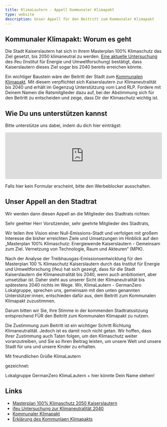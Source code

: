 ```yaml
---
title: KlimaLautern - Appell Kommunaler Klimapakt
type: website
description: Unser Appell für den Beitritt zum Kommunaler Klimapakt
---
```


## Kommunaler Klimapakt: Worum es geht

Die Stadt Kaiserslautern hat sich in ihrem Masterplan 100% Klimaschutz
das Ziel gesetzt, bis 2050 klimaneutral zu werden. [Eine aktuelle
Untersuchung](https://ris.kaiserslautern.de/buergerinfo/getfile.asp?id=90049&type=do)
des ifeu (Institut für Energie und Umweltforschung)
bestätigt, dass Kaiserslautern dieses Ziel sogar bis 2040 bereits
erreichen könnte.

Ein wichtiger Baustein wäre der Beitritt der Stadt zum [Kommunalen
Klimapakt](https://mkuem.rlp.de/de/themen/klima-und-ressourcenschutz/klimaschutz/kommunaler-klimapakt-rheinland-pfalz/). Mit
diesem verpflichtet sich Kaiserslautern zur
Klimaneutralität bis 2040 und erhält im Gegenzug Unterstützung vom
Land RLP. Fordere mit Deinem Namen die Ratsmitglieder dazu auf, bei
der Abstimmung sich für den Beitritt zu entscheiden und zeige, dass
Dir der Klimaschutz wichtig ist.

## Wie Du uns unterstützen kannst

Bitte unterstütze uns dabei, indem du dich hier einträgst:

<iframe class="mj-w-res-iframe" frameborder="0" scrolling="no" marginheight="0" marginwidth="0" src="https://app.mailjet.com/widget/iframe/7RcH/OTN" width="100%"></iframe>

<script type="text/javascript"
src="https://app.mailjet.com/statics/js/iframeResizer.min.js"></script>

Falls hier kein Formular erscheint, bitte den Werbeblocker ausschalten.

## Unser Appell an den Stadtrat

Wir werden dann diesen Appell an die Mitglieder des Stadtrats richten:

Sehr geehter Herr Vorsitzender, sehr geehrte Mitglieder des Stadtrats, 

Wir teilen ihre Vision einer Null-Emissions-Stadt und verfolgen mit
großem Interesse die bisher erreichten Ziele und Umsetzungen im
Hinblick auf den „Masterplan 100% Klimaschutz: Energiewende
Kaiserslautern - Gemeinsam zum Ziel. Vernetzung von Technologie, Raum
und Akteuren“ (MPK).

Nach der Analyse der Treibhausgas-Emissionsentwicklung für den
Masterplan 100 % Klimaschutz Kaiserslautern durch das Institut für
Energie und Umweltforschung (ifeu) hat sich gezeigt, dass für die
Stadt Kaiserslautern die Klimaneutralität bis 2040, wenn auch
ambitioniert, aber umsetzbar ist. Daher steht aus unserer Sicht der
Klimaneutralität bis spätestens 2040 nichts im Wege. Wir,
KlimaLautern - GermanZero Lokalgruppe, sprechen uns, gemeinsam mit den
unten genannten Unterstützer:innen, entschieden dafür aus, dem
Beitritt zum Kommunalen Klimapakt zuzustimmen.

Darum bitten wir Sie, Ihre Stimme in der kommenden Stadtratssitzung
entsprechend FÜR den Beitritt zum Kommunalen Klimapakt zu nutzen.

Die Zustimmung zum Beitritt ist ein wichtiger Schritt Richtung
Klimaneutralität. Jedoch ist es damit noch nicht getan. Wir hoffen,
dass Ihrer Zustimmung auch Taten folgen, um den Klimaschutz weiter
voranzutreiben, und Sie so Ihren Beitrag leisten, um unsere Welt
und unsere Stadt für uns und unsere Kinder zu erhalten.

Mit freundlichen Grüße 
KlimaLautern 

gezeichnet: 

Lokalgruppe GermanZero KlimaLautern + hier könnte Dein Name stehen!

## Links

* [Masterplan 100% Klimaschutz 2050 Kaiserslautern](https://www.kaiserslautern.de/sozial_leben_wohnen/umwelt/klimaschutz/konzepte/masterplan/index.html.de)
* [ifeu Untersuchung zur Klimaneutralität
  2040](https://ris.kaiserslautern.de/buergerinfo/getfile.asp?id=90049&type=do)
* [Kommunaler
Klimapakt](https://mkuem.rlp.de/de/themen/klima-und-ressourcenschutz/klimaschutz/kommunaler-klimapakt-rheinland-pfalz/)
* [Erklärung des Kommunlaen
  Klimapakts](https://mkuem.rlp.de/fileadmin/mulewf/Themen/Klima-_und_Ressourcenschutz/Klimaschutz/Kommunalen_Klimapakt/Gemeinsame_Erklaerung_mit_Unterschrift.pdf)
